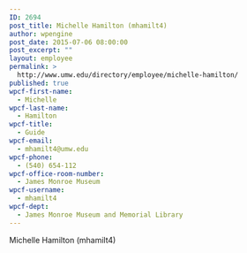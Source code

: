 ```yaml
---
ID: 2694
post_title: Michelle Hamilton (mhamilt4)
author: wpengine
post_date: 2015-07-06 08:00:00
post_excerpt: ""
layout: employee
permalink: >
  http://www.umw.edu/directory/employee/michelle-hamilton/
published: true
wpcf-first-name:
  - Michelle
wpcf-last-name:
  - Hamilton
wpcf-title:
  - Guide
wpcf-email:
  - mhamilt4@umw.edu
wpcf-phone:
  - (540) 654-112
wpcf-office-room-number:
  - James Monroe Museum
wpcf-username:
  - mhamilt4
wpcf-dept:
  - James Monroe Museum and Memorial Library
---
```

Michelle Hamilton (mhamilt4)